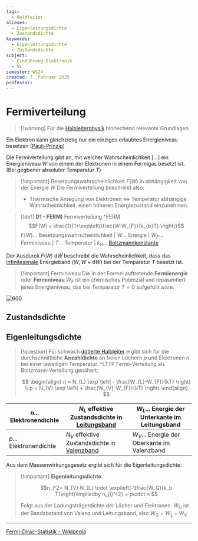 ```yaml
---
tags:
  - Halbleiter
aliases:
  - Eigenleitungsdichte
  - Zustandsdichte
keywords:
  - Eigenleitungsdichte
  - Zustandsdichte
subject:
  - Einführung Elektronik
  - VL
semester: WS24
created: 7. Februar 2025
professor:
---
```

 
# Fermiverteilung

> [!warning] Für die [Halbleiterphysik](Halbleiterphysik.md) hinriechend relevante Grundlagen

Ein Elektron kann gleichzietig nur ein einziges erlaubtes Energieniveau besetzen ([Pauli-Prinzip](../Elektrotechnik/Teilchen%20im%20Kasten.md))

Die Fermiverteilung gibt an, mit welcher Wahrscheinlichkeit [...] ein Energieniveau $W$ von einem der Elektronen in einem Fermigas besetzt ist. (Bei gegbener absoluter Temparatur $T$)


> [!important] Besetzungswahrscheinlichkeit $F(W)$ in abhängigkeit von der Energie $W$
> Die Fermiverteilung beschreibt also:
> - Thermische Anregung von Elektronen $\iff$ Temperatur abhängige Wahrscheinlichkeit, einen höheren Energiezustand einzunehmen. 


> [!def] **D1 - FERM)** Fermiverteilung ^FERM
> $$F(W) = \frac{1}{1+\exp\left(\frac{W-W_{F}}{k_{b}T} \right)}$$
> $F(W)$... Besetzungswahrscheinlichkeit | $W$... Energie | $W_{F}$... Ferminiveau | $T$... Temperatur | $k_{B}$... [Boltzmannkonstante](Konstanten/Boltzmannkonstante.md)

Der Ausdurck $F(W)\mathrm{~d}W$ beschreibt die Wahrscheinlichkeit, dass das [infinitesimale](../Mathematik/{MOC}%20Analysis.md) Energieband $(W, W+\mathrm{d}W)$ bei der Temparatur $T$ besetzt ist.

> [!important] Ferminiveau
> Die in der Formel auftretende **Fermienergie** oder **Ferminiveau** $W_{F}$ ist ein chemisches Potenzial und repäsentiert jenes Energieniveau, das bei Temparatur $T=0$ aufgefüllt wäre.

![600](../assets/Excalidraw/Fermiverteilung%202025-02-07%2015.41.59.excalidraw)

## Zustandsdichte



## Eigenleitungsdichte


> [!question] Für schwach [dotierte Halbleiter](Halbleiterphysik.md#Dotierte%20Halbleiter) ergibt sich für die durchschnittliche **Anzahldichte** an freien Löchern $p$ und Elektronen $n$ bei einer jeweiligen Temperatur. ^LTTP
> Fermi-Verteilung als Boltzmann-Verteilung genähert:
> 
> $$
> \begin{align}
> n = N_{L} \exp \left( - \frac{W_{L}-W_{F}}{kT} \right) \\ 
> p = N_{V} \exp \left( + \frac{W_{V}-W_{F}}{kT} \right) 
> \end{align}
> $$

| $n$... Elektronendichte | $N_{L}$ effektive Zustandsdichte in [Leitungsband](Halbleiterphysik.md) | $W_{L}$... Energie der Unterkante im Leitungsband |
| ----------------------- | ----------------------------------------------------------------------- | ------------------------------------------------- |
| $p$... Elektronendichte | $N_{V}$ effektive Zustandsdichte in [Valenzband](Halbleiterphysik.md)   | $W_{V}$... Energie der Oberkante im Valenzband    |

Aus dem Massenwirkungsgesetz ergibt sich für die Eigenleitungsdichte:


> [!important] **Eigenleitungsdichte**: 
> 
>$$n_i^2= N_{V} N_{L} \cdot \exp\left(-\tfrac{W_G}{k_b T}\right)\impliedby  n_{i}^{2} = p\cdot n $$
>
> Folgt aus der Ladungsträgerdichte der Löcher und Elektronen.
> $W_{G}$ ist der Bandabstand von Valenz und Leitungsband, also $W_{G} = W_{L}-W_{V}$


---

[Fermi-Dirac-Statistik – Wikipedia](https://de.wikipedia.org/wiki/Fermi-Dirac-Statistik)